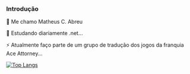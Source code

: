 ### Introdução
 👋 Me chamo Matheus C. Abreu
 
 🌱 Estudando diariamente .net...
 
 ⚡ Atualmente faço parte de um grupo de tradução dos jogos da franquia Ace Attorney...

[![Top Langs](https://github-readme-stats.vercel.app/api/top-langs/?username=matheuscardoso96&layout=compact)](https://github.com/anuraghazra/github-readme-stats)
